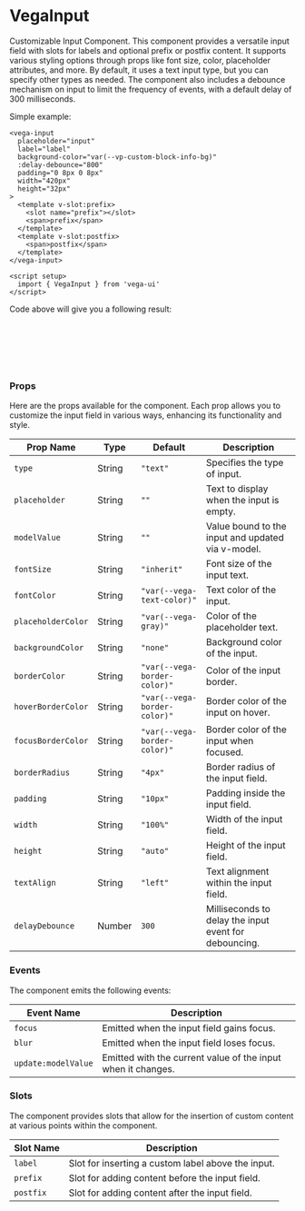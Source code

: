 # VegaInput
Customizable Input Component.
This component provides a versatile input field with slots for labels and optional prefix or postfix content. It supports various styling options through props like font size, color, placeholder attributes, and more.
By default, it uses a text input type, but you can specify other types as needed. The component also includes a debounce mechanism on input to limit the frequency of events, with a default delay of 300 milliseconds.

Simple example:
```vue
<vega-input
  placeholder="input"
  label="label"
  background-color="var(--vp-custom-block-info-bg)"
  :delay-debounce="800"
  padding="0 8px 0 8px"
  width="420px"
  height="32px"
>
  <template v-slot:prefix>
    <slot name="prefix"></slot>
    <span>prefix</span>
  </template>
  <template v-slot:postfix>
    <span>postfix</span>
  </template>
</vega-input>

<script setup>
  import { VegaInput } from 'vega-ui'
</script>

```

Code above will give you a following result:

<div style="height: 80px">
  <vega-input
      placeholder="input"
      label="label"
      background-color="var(--vp-custom-block-info-bg)"
      :delay-debounce="800"
      padding="0 8px 0 8px"
      width="420px"
      height="32px"
    >
      <template v-slot:prefix>
        <slot name="prefix"></slot>
          <span>prefix</span>
      </template>
      <template v-slot:postfix>
        <span>postfix</span>
      </template>
    </vega-input>
</div>

### Props

Here are the props available for the component. Each prop allows you to customize the input field in various ways, enhancing its functionality and style.

| Prop Name          | Type    | Default                      | Description                                                |
|--------------------|---------|------------------------------|------------------------------------------------------------|
| `type`             | String  | `"text"`                     | Specifies the type of input.                               |
| `placeholder`      | String  | `""`                         | Text to display when the input is empty.                   |
| `modelValue`       | String  | `""`                         | Value bound to the input and updated via v-model.          |
| `fontSize`         | String  | `"inherit"`                  | Font size of the input text.                               |
| `fontColor`        | String  | `"var(--vega-text-color)"`   | Text color of the input.                                   |
| `placeholderColor` | String  | `"var(--vega-gray)"`         | Color of the placeholder text.                             |
| `backgroundColor`  | String  | `"none"`                     | Background color of the input.                             |
| `borderColor`      | String  | `"var(--vega-border-color)"` | Color of the input border.                                 |
| `hoverBorderColor` | String  | `"var(--vega-border-color)"` | Border color of the input on hover.                        |
| `focusBorderColor` | String  | `"var(--vega-border-color)"` | Border color of the input when focused.                    |
| `borderRadius`     | String  | `"4px"`                      | Border radius of the input field.                          |
| `padding`          | String  | `"10px"`                     | Padding inside the input field.                            |
| `width`            | String  | `"100%"`                     | Width of the input field.                                  |
| `height`           | String  | `"auto"`                     | Height of the input field.                                 |
| `textAlign`        | String  | `"left"`                     | Text alignment within the input field.                     |
| `delayDebounce`    | Number  | `300`                        | Milliseconds to delay the input event for debouncing.      |

### Events

The component emits the following events:

| Event Name         | Description                                                   |
|--------------------|---------------------------------------------------------------|
| `focus`            | Emitted when the input field gains focus.                     |
| `blur`             | Emitted when the input field loses focus.                     |
| `update:modelValue`| Emitted with the current value of the input when it changes.  |

### Slots

The component provides slots that allow for the insertion of custom content at various points within the component.

| Slot Name | Description                                           |
|-----------|-------------------------------------------------------|
| `label`   | Slot for inserting a custom label above the input.    |
| `prefix`  | Slot for adding content before the input field.       |
| `postfix` | Slot for adding content after the input field.        |


<script setup>
import VegaInput from '../../src/components/VegaInput.vue'
</script>
